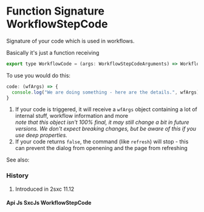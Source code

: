 ﻿---
uid: Api.Js.SxcJs.WorkflowStepCode
summary: Signature of your code which is used in workflows.
---

# Function Signature WorkflowStepCode

Signature of your code which is used in workflows.

Basically it's just a function receiving [](xref:Api.Js.SxcJs.WorkflowStepCodeArguments) 

```js
export type WorkflowCode = (args: WorkflowStepCodeArguments) => WorkflowStepCodeArguments;
```

To use you would do this:

```js
code: (wfArgs) => {
  console.log("We are doing something - here are the details.", wfArgs);
}
```

1. If your code is triggered, it will receive a `wfArgs` object containing a lot of internal stuff, workflow information and more  
    _note that this object isn't 100% final, it may still change a bit in future versions. We don't expect breaking changes, but be aware of this if you use deep properties._
1. If your code returns `false`, the command (like `refresh`) will stop - this can prevent the dialog from openening and the page from refreshing


See also: [](xref:JsCode.2sxcApi.Cms.CommandWorkflows)


### History

1. Introduced in 2sxc 11.12

#### Api Js SxcJs WorkflowStepCode